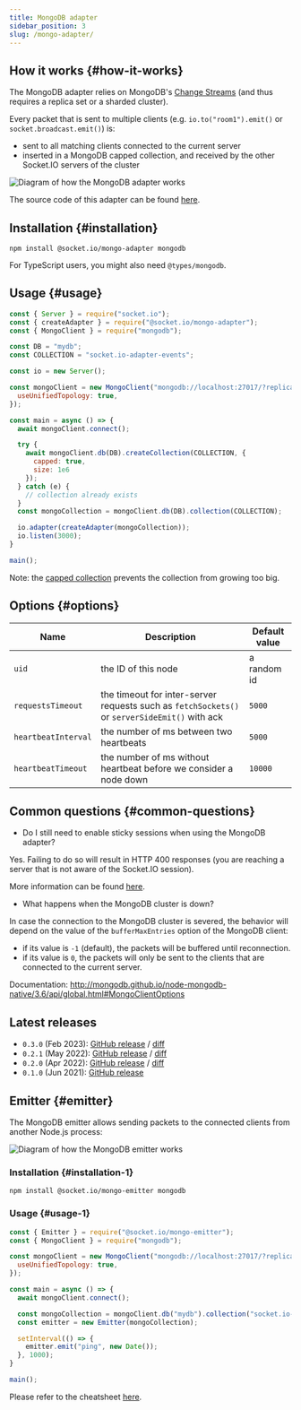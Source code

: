 ```yaml
---
title: MongoDB adapter
sidebar_position: 3
slug: /mongo-adapter/
---
```


## How it works {#how-it-works}

The MongoDB adapter relies on MongoDB's [Change Streams](https://docs.mongodb.com/manual/changeStreams/) (and thus requires a replica set or a sharded cluster).

Every packet that is sent to multiple clients (e.g. `io.to("room1").emit()` or `socket.broadcast.emit()`) is:

- sent to all matching clients connected to the current server
- inserted in a MongoDB capped collection, and received by the other Socket.IO servers of the cluster

![Diagram of how the MongoDB adapter works](/images/mongo-adapter.png)

The source code of this adapter can be found [here](https://github.com/socketio/socket.io-mongo-adapter).

## Installation {#installation}

```
npm install @socket.io/mongo-adapter mongodb
```

For TypeScript users, you might also need `@types/mongodb`.

## Usage {#usage}

```js
const { Server } = require("socket.io");
const { createAdapter } = require("@socket.io/mongo-adapter");
const { MongoClient } = require("mongodb");

const DB = "mydb";
const COLLECTION = "socket.io-adapter-events";

const io = new Server();

const mongoClient = new MongoClient("mongodb://localhost:27017/?replicaSet=rs0", {
  useUnifiedTopology: true,
});

const main = async () => {
  await mongoClient.connect();

  try {
    await mongoClient.db(DB).createCollection(COLLECTION, {
      capped: true,
      size: 1e6
    });
  } catch (e) {
    // collection already exists
  }
  const mongoCollection = mongoClient.db(DB).collection(COLLECTION);

  io.adapter(createAdapter(mongoCollection));
  io.listen(3000);
}

main();
```

Note: the [capped collection](https://docs.mongodb.com/manual/core/capped-collections/) prevents the collection from growing too big.

## Options {#options}

| Name | Description | Default value |
| ---- | ----------- | ------------- |
| `uid` | the ID of this node | a random id |
| `requestsTimeout` | the timeout for inter-server requests such as `fetchSockets()` or `serverSideEmit()` with ack | `5000` |
| `heartbeatInterval` | the number of ms between two heartbeats | `5000` |
| `heartbeatTimeout` | the number of ms without heartbeat before we consider a node down | `10000` |

## Common questions {#common-questions}

- Do I still need to enable sticky sessions when using the MongoDB adapter?

Yes. Failing to do so will result in HTTP 400 responses (you are reaching a server that is not aware of the Socket.IO session).

More information can be found [here](../02-Server/using-multiple-nodes.md#why-is-sticky-session-required).

- What happens when the MongoDB cluster is down?

In case the connection to the MongoDB cluster is severed, the behavior will depend on the value of the `bufferMaxEntries` option of the MongoDB client:

- if its value is `-1` (default), the packets will be buffered until reconnection.
- if its value is `0`, the packets will only be sent to the clients that are connected to the current server.

Documentation: http://mongodb.github.io/node-mongodb-native/3.6/api/global.html#MongoClientOptions

## Latest releases

- `0.3.0` (Feb 2023): [GitHub release](https://github.com/socketio/socket.io-mongo-adapter/releases/tag/0.3.0) / [diff](https://github.com/socketio/socket.io-mongo-adapter/compare/0.2.1...0.3.0)
- `0.2.1` (May 2022): [GitHub release](https://github.com/socketio/socket.io-mongo-adapter/releases/tag/0.2.1) / [diff](https://github.com/socketio/socket.io-mongo-adapter/compare/0.2.0...0.2.1)
- `0.2.0` (Apr 2022): [GitHub release](https://github.com/socketio/socket.io-mongo-adapter/releases/tag/0.2.0) / [diff](https://github.com/socketio/socket.io-mongo-adapter/compare/0.1.0...0.2.0)
- `0.1.0` (Jun 2021): [GitHub release](https://github.com/socketio/socket.io-mongo-adapter/releases/tag/0.1.0)

## Emitter {#emitter}

The MongoDB emitter allows sending packets to the connected clients from another Node.js process:

![Diagram of how the MongoDB emitter works](/images/mongo-emitter.png)

### Installation {#installation-1}

```
npm install @socket.io/mongo-emitter mongodb
```

### Usage {#usage-1}

```js
const { Emitter } = require("@socket.io/mongo-emitter");
const { MongoClient } = require("mongodb");

const mongoClient = new MongoClient("mongodb://localhost:27017/?replicaSet=rs0", {
  useUnifiedTopology: true,
});

const main = async () => {
  await mongoClient.connect();

  const mongoCollection = mongoClient.db("mydb").collection("socket.io-adapter-events");
  const emitter = new Emitter(mongoCollection);

  setInterval(() => {
    emitter.emit("ping", new Date());
  }, 1000);
}

main();
```

Please refer to the cheatsheet [here](adapter.md#emitter-cheatsheet).

